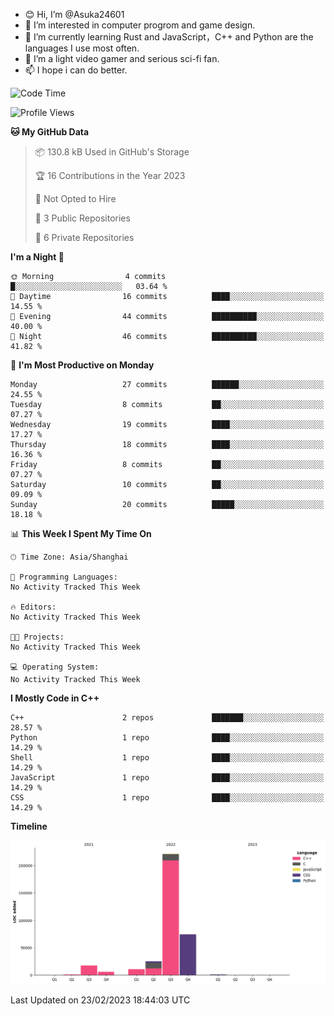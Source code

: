 - 😊 Hi, I’m @Asuka24601
- 👀 I’m interested in computer progrom and game design.
- 🌱 I’m currently learning Rust and JavaScript，C++ and Python are the languages I use most often.
- 💞️ I’m a light video gamer and serious sci-fi fan.
- 📫 I hope i can do better.

<!--START_SECTION:waka-->
![Code Time](http://img.shields.io/badge/Code%20Time-343%20hrs%203%20mins-blue)

![Profile Views](http://img.shields.io/badge/Profile%20Views-5-blue)

**🐱 My GitHub Data** 

> 📦 130.8 kB Used in GitHub's Storage 
 > 
> 🏆 16 Contributions in the Year 2023
 > 
> 🚫 Not Opted to Hire
 > 
> 📜 3 Public Repositories 
 > 
> 🔑 6 Private Repositories 
 > 
**I'm a Night 🦉** 

```text
🌞 Morning                4 commits           █░░░░░░░░░░░░░░░░░░░░░░░░   03.64 % 
🌆 Daytime                16 commits          ████░░░░░░░░░░░░░░░░░░░░░   14.55 % 
🌃 Evening                44 commits          ██████████░░░░░░░░░░░░░░░   40.00 % 
🌙 Night                  46 commits          ██████████░░░░░░░░░░░░░░░   41.82 % 
```
📅 **I'm Most Productive on Monday** 

```text
Monday                   27 commits          ██████░░░░░░░░░░░░░░░░░░░   24.55 % 
Tuesday                  8 commits           ██░░░░░░░░░░░░░░░░░░░░░░░   07.27 % 
Wednesday                19 commits          ████░░░░░░░░░░░░░░░░░░░░░   17.27 % 
Thursday                 18 commits          ████░░░░░░░░░░░░░░░░░░░░░   16.36 % 
Friday                   8 commits           ██░░░░░░░░░░░░░░░░░░░░░░░   07.27 % 
Saturday                 10 commits          ██░░░░░░░░░░░░░░░░░░░░░░░   09.09 % 
Sunday                   20 commits          █████░░░░░░░░░░░░░░░░░░░░   18.18 % 
```


📊 **This Week I Spent My Time On** 

```text
🕑︎ Time Zone: Asia/Shanghai

💬 Programming Languages: 
No Activity Tracked This Week

🔥 Editors: 
No Activity Tracked This Week

🐱‍💻 Projects: 
No Activity Tracked This Week

💻 Operating System: 
No Activity Tracked This Week
```

**I Mostly Code in C++** 

```text
C++                      2 repos             ███████░░░░░░░░░░░░░░░░░░   28.57 % 
Python                   1 repo              ████░░░░░░░░░░░░░░░░░░░░░   14.29 % 
Shell                    1 repo              ████░░░░░░░░░░░░░░░░░░░░░   14.29 % 
JavaScript               1 repo              ████░░░░░░░░░░░░░░░░░░░░░   14.29 % 
CSS                      1 repo              ████░░░░░░░░░░░░░░░░░░░░░   14.29 % 
```



**Timeline**

![Lines of Code chart](https://raw.githubusercontent.com/Asuka24601/Asuka24601/main/assets/bar_graph.png)


 Last Updated on 23/02/2023 18:44:03 UTC
<!--END_SECTION:waka-->
